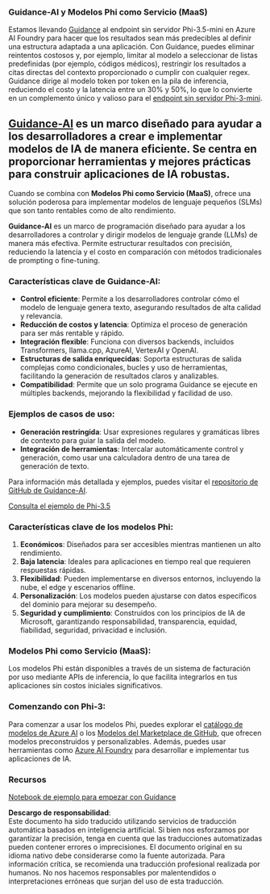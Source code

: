 ### Guidance-AI y Modelos Phi como Servicio (MaaS)
Estamos llevando [Guidance](https://github.com/guidance-ai/guidance) al endpoint sin servidor Phi-3.5-mini en Azure AI Foundry para hacer que los resultados sean más predecibles al definir una estructura adaptada a una aplicación. Con Guidance, puedes eliminar reintentos costosos y, por ejemplo, limitar al modelo a seleccionar de listas predefinidas (por ejemplo, códigos médicos), restringir los resultados a citas directas del contexto proporcionado o cumplir con cualquier regex. Guidance dirige al modelo token por token en la pila de inferencia, reduciendo el costo y la latencia entre un 30% y 50%, lo que lo convierte en un complemento único y valioso para el [endpoint sin servidor Phi-3-mini](https://aka.ms/try-phi3.5mini).

## [**Guidance-AI**](https://github.com/guidance-ai/guidance) es un marco diseñado para ayudar a los desarrolladores a crear e implementar modelos de IA de manera eficiente. Se centra en proporcionar herramientas y mejores prácticas para construir aplicaciones de IA robustas.

Cuando se combina con **Modelos Phi como Servicio (MaaS)**, ofrece una solución poderosa para implementar modelos de lenguaje pequeños (SLMs) que son tanto rentables como de alto rendimiento.

**Guidance-AI** es un marco de programación diseñado para ayudar a los desarrolladores a controlar y dirigir modelos de lenguaje grande (LLMs) de manera más efectiva. Permite estructurar resultados con precisión, reduciendo la latencia y el costo en comparación con métodos tradicionales de prompting o fine-tuning.

### Características clave de Guidance-AI:
- **Control eficiente**: Permite a los desarrolladores controlar cómo el modelo de lenguaje genera texto, asegurando resultados de alta calidad y relevancia.
- **Reducción de costos y latencia**: Optimiza el proceso de generación para ser más rentable y rápido.
- **Integración flexible**: Funciona con diversos backends, incluidos Transformers, llama.cpp, AzureAI, VertexAI y OpenAI.
- **Estructuras de salida enriquecidas**: Soporta estructuras de salida complejas como condicionales, bucles y uso de herramientas, facilitando la generación de resultados claros y analizables.
- **Compatibilidad**: Permite que un solo programa Guidance se ejecute en múltiples backends, mejorando la flexibilidad y facilidad de uso.

### Ejemplos de casos de uso:
- **Generación restringida**: Usar expresiones regulares y gramáticas libres de contexto para guiar la salida del modelo.
- **Integración de herramientas**: Intercalar automáticamente control y generación, como usar una calculadora dentro de una tarea de generación de texto.

Para información más detallada y ejemplos, puedes visitar el [repositorio de GitHub de Guidance-AI](https://github.com/guidance-ai/guidance).

[Consulta el ejemplo de Phi-3.5](../../../../../code/01.Introduce/guidance.ipynb)

### Características clave de los modelos Phi:
1. **Económicos**: Diseñados para ser accesibles mientras mantienen un alto rendimiento.
2. **Baja latencia**: Ideales para aplicaciones en tiempo real que requieren respuestas rápidas.
3. **Flexibilidad**: Pueden implementarse en diversos entornos, incluyendo la nube, el edge y escenarios offline.
4. **Personalización**: Los modelos pueden ajustarse con datos específicos del dominio para mejorar su desempeño.
5. **Seguridad y cumplimiento**: Construidos con los principios de IA de Microsoft, garantizando responsabilidad, transparencia, equidad, fiabilidad, seguridad, privacidad e inclusión.

### Modelos Phi como Servicio (MaaS):
Los modelos Phi están disponibles a través de un sistema de facturación por uso mediante APIs de inferencia, lo que facilita integrarlos en tus aplicaciones sin costos iniciales significativos.

### Comenzando con Phi-3:
Para comenzar a usar los modelos Phi, puedes explorar el [catálogo de modelos de Azure AI](https://ai.azure.com/explore/models) o los [Modelos del Marketplace de GitHub](https://github.com/marketplace/models), que ofrecen modelos preconstruidos y personalizables. Además, puedes usar herramientas como [Azure AI Foundry](https://ai.azure.com) para desarrollar e implementar tus aplicaciones de IA.

### Recursos
[Notebook de ejemplo para empezar con Guidance](../../../../../code/01.Introduce/guidance.ipynb)

**Descargo de responsabilidad**:  
Este documento ha sido traducido utilizando servicios de traducción automática basados en inteligencia artificial. Si bien nos esforzamos por garantizar la precisión, tenga en cuenta que las traducciones automatizadas pueden contener errores o imprecisiones. El documento original en su idioma nativo debe considerarse como la fuente autorizada. Para información crítica, se recomienda una traducción profesional realizada por humanos. No nos hacemos responsables por malentendidos o interpretaciones erróneas que surjan del uso de esta traducción.